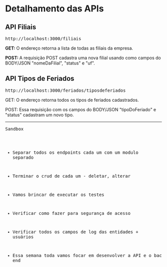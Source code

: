 <h1>Detalhamento das APIs</h1>

<h2>API Filiais</h2>
<pre>http://localhost:3000/filiais</pre> 
<p><b>GET: </b>O endereço retorna a lista de todas as filiais da empresa.</p> 
<p><b>POST: </b>A requisição POST cadastra uma nova filial usando como campos do BODY/JSON "nomeDaFilial", "status" e "uf".</p>

<h2>API Tipos de Feriados</h2>
<pre>http://localhost:3000/feriados/tiposdeferiados</pre>
<p>GET: O endereço retorna todos os tipos de feriados cadastrados.</p>
<p>POST: Essa requisição com os campos do BODY/JSON "tipoDoFeriado" e "status" cadastram um novo tipo.</p>

<hr/>
<pre>
Sandbox

- Separar todos os endpoints cada um com um modulo separado
- Terminar o crud de cada um - deletar, alterar
- Vamos brincar de executar os testes
- Verificar como fazer para segurança de acesso
- Verificar todos os campos de log das entidades + usuários

- Essa semana toda vamos focar em desenvolver a API e o back end

</pre>


